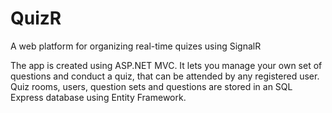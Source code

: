 # QuizR
A web platform for organizing real-time quizes using SignalR

The app is created using ASP.NET MVC. It lets you manage your own set of questions and conduct a quiz, that can be attended by any registered user.<br/>
Quiz rooms, users, question sets and questions are stored in an SQL Express database using Entity Framework.
